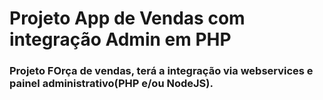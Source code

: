 # Projeto App de Vendas com integração Admin em PHP
### Projeto FOrça de vendas, terá a integração via webservices e painel administrativo(PHP e/ou NodeJS).
